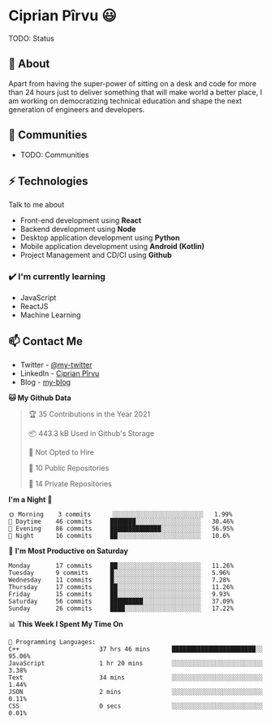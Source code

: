 # Ciprian Pîrvu 😃

TODO: Status

## 🧐 About

Apart from having the super-power of sitting on a desk and code for more than 24 hours just to deliver something that will make world a better place, I am working on democratizing technical education and shape the next generation of engineers and developers.

## 👯 Communities

-   TODO: Communities

## ⚡ Technologies

Talk to me about

-   Front-end development using **React**
-   Backend development using **Node**
-   Desktop application development using **Python**
-   Mobile application development using **Android (Kotlin)**
-   Project Management and CD/CI using **Github**

### ✔️ I'm currently learning

-   JavaScript
-   ReactJS
-   Machine Learning

## 📫 Contact Me

-   Twitter - [@my-twitter]()
-   LinkedIn - [Ciprian Pîrvu](https://www.linkedin.com/in/p%C3%AErvu-ciprian-cristian-4415991b1/)
-   Blog - [my-blog]()

<!--START_SECTION:waka-->
**🐱 My Github Data** 

> 🏆 35 Contributions in the Year 2021
 > 
> 📦 443.3 kB Used in Github's Storage 
 > 
> 🚫 Not Opted to Hire
 > 
> 📜 10 Public Repositories 
 > 
> 🔑 14 Private Repositories  
 > 
**I'm a Night 🦉** 

```text
🌞 Morning    3 commits      ░░░░░░░░░░░░░░░░░░░░░░░░░   1.99% 
🌆 Daytime    46 commits     ███████░░░░░░░░░░░░░░░░░░   30.46% 
🌃 Evening    86 commits     ██████████████░░░░░░░░░░░   56.95% 
🌙 Night      16 commits     ██░░░░░░░░░░░░░░░░░░░░░░░   10.6%

```
📅 **I'm Most Productive on Saturday** 

```text
Monday       17 commits     ██░░░░░░░░░░░░░░░░░░░░░░░   11.26% 
Tuesday      9 commits      █░░░░░░░░░░░░░░░░░░░░░░░░   5.96% 
Wednesday    11 commits     █░░░░░░░░░░░░░░░░░░░░░░░░   7.28% 
Thursday     17 commits     ██░░░░░░░░░░░░░░░░░░░░░░░   11.26% 
Friday       15 commits     ██░░░░░░░░░░░░░░░░░░░░░░░   9.93% 
Saturday     56 commits     █████████░░░░░░░░░░░░░░░░   37.09% 
Sunday       26 commits     ████░░░░░░░░░░░░░░░░░░░░░   17.22%

```


📊 **This Week I Spent My Time On** 

```text
💬 Programming Languages: 
C++                      37 hrs 46 mins      ███████████████████████░░   95.06% 
JavaScript               1 hr 20 mins        ░░░░░░░░░░░░░░░░░░░░░░░░░   3.38% 
Text                     34 mins             ░░░░░░░░░░░░░░░░░░░░░░░░░   1.44% 
JSON                     2 mins              ░░░░░░░░░░░░░░░░░░░░░░░░░   0.11% 
CSS                      0 secs              ░░░░░░░░░░░░░░░░░░░░░░░░░   0.01%

```


<!--END_SECTION:waka-->
